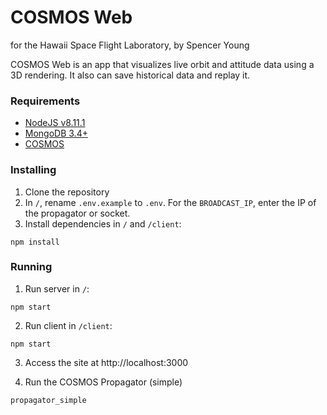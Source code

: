 # COSMOS Web #
for the Hawaii Space Flight Laboratory, by Spencer Young

COSMOS Web is an app that visualizes live orbit and attitude data using a 3D rendering. It also can save historical data and replay it.

### Requirements ###
- [NodeJS v8.11.1](https://nodejs.org)
- [MongoDB 3.4+](https://www.mongodb.com/)
- [COSMOS](http://cosmos-project.org/)

### Installing ###

1. Clone the repository
2. In `/`, rename `.env.example` to `.env`. For the `BROADCAST_IP`, enter the IP of the propagator or socket.
3. Install dependencies in `/` and `/client`: 
```
npm install
```

### Running ###

1. Run server in `/`:
```
npm start
```
2. Run client in `/client`:
```
npm start
```
3. Access the site at http://localhost:3000

4. Run the COSMOS Propagator (simple)
```
propagator_simple
```

